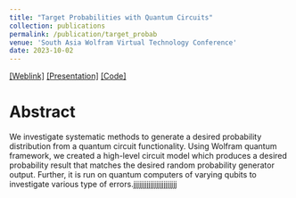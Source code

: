 ```yaml
---
title: "Target Probabilities with Quantum Circuits"
collection: publications
permalink: /publication/target_probab
venue: 'South Asia Wolfram Virtual Technology Conference'
date: 2023-10-02
---
```

[[Weblink]](https://www.wolfram.com/events/virtual-conference-south-asia/2023/schedule/) [[Presentation]](https://www.bigmarker.com/wolfram-u/south-asia-conference-2023?bmid=3f8fc05963c1&amp;source_from=invitation) [[Code]](https://community.wolfram.com/groups/-/m/t/2913983)

Abstract
======

We investigate systematic methods to generate a desired probability distribution from a quantum
circuit functionality. Using Wolfram quantum framework, we created a high-level circuit model which produces a desired probability result that matches the desired random probability generator output. Further, it is run on quantum computers of varying qubits to investigate various type of errors.jjjjjjjjjjjjjjjjjjjjjjj